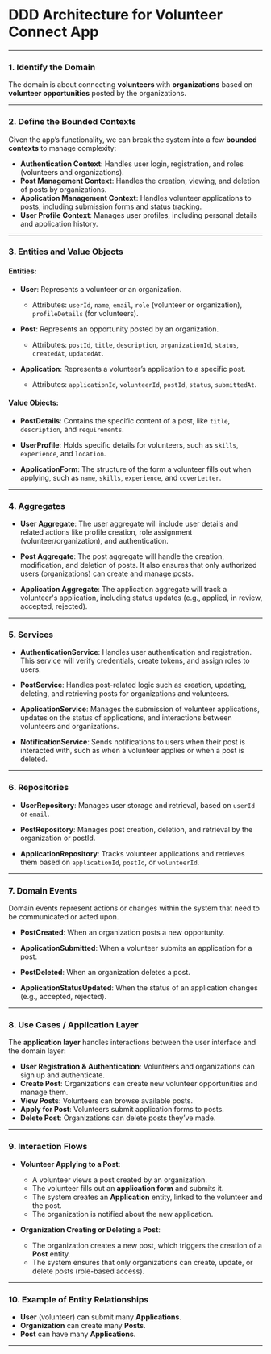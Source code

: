 # DDD Architecture for Volunteer Connect App 
---

### **1. Identify the Domain**
The domain is about connecting **volunteers** with **organizations** based on **volunteer opportunities** posted by the organizations.

---

### **2. Define the Bounded Contexts**
Given the app’s functionality, we can break the system into a few **bounded contexts** to manage complexity:

- **Authentication Context**: Handles user login, registration, and roles (volunteers and organizations).
- **Post Management Context**: Handles the creation, viewing, and deletion of posts by organizations.
- **Application Management Context**: Handles volunteer applications to posts, including submission forms and status tracking.
- **User Profile Context**: Manages user profiles, including personal details and application history.

---

### **3. Entities and Value Objects**

#### **Entities:**
- **User**: Represents a volunteer or an organization.  
  - Attributes: `userId`, `name`, `email`, `role` (volunteer or organization), `profileDetails` (for volunteers).
  
- **Post**: Represents an opportunity posted by an organization.  
  - Attributes: `postId`, `title`, `description`, `organizationId`, `status`, `createdAt`, `updatedAt`.

- **Application**: Represents a volunteer’s application to a specific post.  
  - Attributes: `applicationId`, `volunteerId`, `postId`, `status`, `submittedAt`.

#### **Value Objects:**
- **PostDetails**: Contains the specific content of a post, like `title`, `description`, and `requirements`.
  
- **UserProfile**: Holds specific details for volunteers, such as `skills`, `experience`, and `location`.

- **ApplicationForm**: The structure of the form a volunteer fills out when applying, such as `name`, `skills`, `experience`, and `coverLetter`.

---

### **4. Aggregates**

- **User Aggregate**: The user aggregate will include user details and related actions like profile creation, role assignment (volunteer/organization), and authentication.
  
- **Post Aggregate**: The post aggregate will handle the creation, modification, and deletion of posts. It also ensures that only authorized users (organizations) can create and manage posts.

- **Application Aggregate**: The application aggregate will track a volunteer's application, including status updates (e.g., applied, in review, accepted, rejected).

---

### **5. Services**

- **AuthenticationService**: Handles user authentication and registration. This service will verify credentials, create tokens, and assign roles to users.
  
- **PostService**: Handles post-related logic such as creation, updating, deleting, and retrieving posts for organizations and volunteers.

- **ApplicationService**: Manages the submission of volunteer applications, updates on the status of applications, and interactions between volunteers and organizations.

- **NotificationService**: Sends notifications to users when their post is interacted with, such as when a volunteer applies or when a post is deleted.

---

### **6. Repositories**

- **UserRepository**: Manages user storage and retrieval, based on `userId` or `email`.

- **PostRepository**: Manages post creation, deletion, and retrieval by the organization or postId.

- **ApplicationRepository**: Tracks volunteer applications and retrieves them based on `applicationId`, `postId`, or `volunteerId`.

---

### **7. Domain Events**

Domain events represent actions or changes within the system that need to be communicated or acted upon.

- **PostCreated**: When an organization posts a new opportunity.
  
- **ApplicationSubmitted**: When a volunteer submits an application for a post.
  
- **PostDeleted**: When an organization deletes a post.

- **ApplicationStatusUpdated**: When the status of an application changes (e.g., accepted, rejected).

---

### **8. Use Cases / Application Layer**

The **application layer** handles interactions between the user interface and the domain layer:

- **User Registration & Authentication**: Volunteers and organizations can sign up and authenticate.
- **Create Post**: Organizations can create new volunteer opportunities and manage them.
- **View Posts**: Volunteers can browse available posts.
- **Apply for Post**: Volunteers submit application forms to posts.
- **Delete Post**: Organizations can delete posts they’ve made.

---

### **9. Interaction Flows**

- **Volunteer Applying to a Post**:
  - A volunteer views a post created by an organization.
  - The volunteer fills out an **application form** and submits it.
  - The system creates an **Application** entity, linked to the volunteer and the post.
  - The organization is notified about the new application.

- **Organization Creating or Deleting a Post**:
  - The organization creates a new post, which triggers the creation of a **Post** entity.
  - The system ensures that only organizations can create, update, or delete posts (role-based access).

---

### **10. Example of Entity Relationships**
- **User** (volunteer) can submit many **Applications**.
- **Organization** can create many **Posts**.
- **Post** can have many **Applications**.

---

